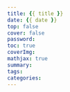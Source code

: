 ```yaml
---
title: {{ title }}
date: {{ date }}
top: false
cover: false
password:
toc: true
coverImg: 
mathjax: true
summary: 
tags: 
categories: 
---
```


